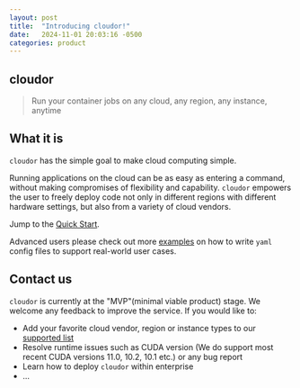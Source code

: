 ```yaml
---
layout: post
title:  "Introducing cloudor!"
date:   2024-11-01 20:03:16 -0500
categories: product
---
```



## cloudor

> Run your container jobs on any cloud, any region, any instance, anytime

## What it is

`cloudor` has the simple goal to make cloud computing simple. 

Running applications on the cloud can be as easy as entering a command, without making compromises of
flexibility and capability. `cloudor` empowers the user to freely deploy code not only in different regions with different hardware settings, 
but also from a variety of cloud vendors.

Jump to the [Quick Start](./cloudor/quickstart.md).

Advanced users please check out more [examples](./cloudor/examples.md) on how to write `yaml` config files to support real-world user cases.

## Contact us

`cloudor` is currently at the "MVP"(minimal viable product) stage. We welcome any feedback to improve the service. If you would like to:

* Add your favorite cloud vendor, region or instance types to our [supported list](./cloudor/supported.md)
* Resolve runtime issues such as CUDA version (We do support most recent CUDA versions 11.0, 10.2, 10.1 etc.) or any bug report
* Learn how to deploy `cloudor` within enterprise
* ...


